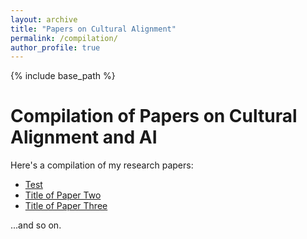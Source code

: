```yaml
---
layout: archive
title: "Papers on Cultural Alignment"
permalink: /compilation/
author_profile: true
---
```


{% include base_path %}

# Compilation of Papers on Cultural Alignment and AI

Here's a compilation of my research papers:

- [Test](URL-to-paper-one)
- [Title of Paper Two](URL-to-paper-two)
- [Title of Paper Three](URL-to-paper-three)

...and so on.

